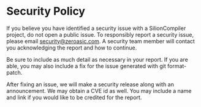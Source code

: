 # Security Policy

If you believe you have identified a security issue with a SilionCompiler project, do not open a public issue. To responsibly report a security issue, please email security@zeroasic.com. A security team member will contact you acknowledging the report and how to continue.

Be sure to include as much detail as necessary in your report. If you are able, you may also include a fix for the issue generated with git format-patch.

After fixing an issue, we will make a security release along with an announcement. We may obtain a CVE id as well. You may include a name and link if you would like to be credited for the report.
